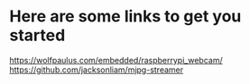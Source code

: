 # Here are some links to get you started

https://wolfpaulus.com/embedded/raspberrypi_webcam/
https://github.com/jacksonliam/mjpg-streamer
